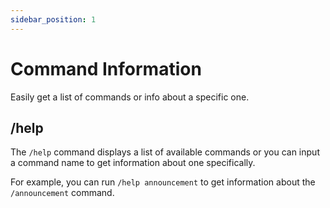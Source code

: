 ```yaml
---
sidebar_position: 1
---
```


# Command Information
Easily get a list of commands or info about a specific one.

## /help
The `/help` command displays a list of available commands or you can input a command name to get information about one specifically.

For example, you can run `/help announcement` to get information about the `/announcement` command.